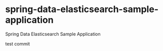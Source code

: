 spring-data-elasticsearch-sample-application
============================================

Spring Data Elasticsearch Sample Application

test commit
